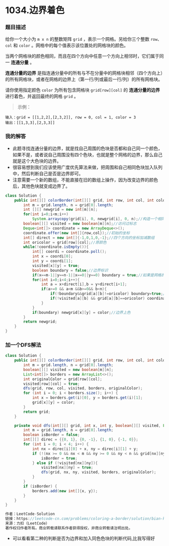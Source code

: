 # 1034.边界着色

### 题目描述

给你一个大小为 `m x n` 的整数矩阵 `grid` ，表示一个网格。另给你三个整数 `row`、`col` 和 `color` 。网格中的每个值表示该位置处的网格块的颜色。

当两个网格块的颜色相同，而且在四个方向中任意一个方向上相邻时，它们属于同一 **连通分量** 。

**连通分量的边界** 是指连通分量中的所有与不在分量中的网格块相邻（四个方向上）的所有网格块，或者在网格的边界上（第一行/列或最后一行/列）的所有网格块。

请你使用指定颜色 `color` 为所有包含网格块 `grid[row][col]` 的 **连通分量的边界** 进行着色，并返回最终的网格 `grid` 。

> 示例：

```
输入：grid = [[1,2,2],[2,3,2]], row = 0, col = 1, color = 3
输出：[[1,3,3],[2,3,3]]
```

### 我的解答

- 此题寻找连通分量的边界，就是找自己周围的色块是否都和自己同一个颜色，如果不是，或者说自己周围没有四个色块，也就是整个网格的边界，那么自己就是这个大色块的边界。
- 很容易想到我们应该使用广度优先算法来做，把周围和自己相同色块加入队列中，然后判断自己是否是边界即可。
- 注意需要一个新的数组，不能直接在旧的数组上操作，因为改变边界的颜色后，其他色块就变成边界了。

```java
class Solution {
    public int[][] colorBorder(int[][] grid, int row, int col, int color) {
        int m = grid.length, n = grid[0].length;
        int [][] newgrid = new int[m][n];
        for(int i=0;i<m;i++) 
            System.arraycopy(grid[i], 0, newgrid[i], 0, n);//构造一个相同的数组复制
        boolean[][] visited = new boolean[m][n];//访问过标志
        Deque<int[]> coordinate = new ArrayDeque<>();
        coordinate.offer(new int[]{row,col});//初始的坐标
        int[] direct = new int[]{-1,0,1,0,-1};//四个方向的坐标加减数组
        int oricolor = grid[row][col];//原颜色
        while(!coordinate.isEmpty()){
            int[] coordi = coordinate.poll();
            int x = coordi[0];
            int y = coordi[1];
            visited[x][y] = true;
            boolean boundary = false;//边界标识
            if(x==m-1||y==n-1||x==0||y==0) boundary = true;//如果是网格的边界,一定是边界
            for(int i=0;i<4;i++){
                int a = x+direct[i],b = y+direct[i+1];
                if(a>=0 && a<m &&b>=0&& b<n){
                    if(!boundary&&grid[a][b]!=oricolor) boundary=true;//四周有不同色块,为边界
                    if(!visited[a][b] && grid[a][b]==oricolor) coordinate.offer(new int[]{a,b});//未访问过的四周的同色色块加入队列
                }
            }
            if(boundary) newgrid[x][y] = color;//边界上色
        }
        return newgrid;
    }
}
```

### 加一个DFS解法

```java
class Solution {
    public int[][] colorBorder(int[][] grid, int row, int col, int color) {
        int m = grid.length, n = grid[0].length;
        boolean[][] visited = new boolean[m][n];
        List<int[]> borders = new ArrayList<>();
        int originalColor = grid[row][col];
        visited[row][col] = true;
        dfs(grid, row, col, visited, borders, originalColor);
        for (int i = 0; i < borders.size(); i++) {
            int x = borders.get(i)[0], y = borders.get(i)[1];
            grid[x][y] = color;
        }
        return grid;
    }

    private void dfs(int[][] grid, int x, int y, boolean[][] visited, List<int[]> borders, int originalColor) {
        int m = grid.length, n = grid[0].length;
        boolean isBorder = false;
        int[][] direc = {{0, 1}, {0, -1}, {1, 0}, {-1, 0}};
        for (int i = 0; i < 4; i++) {
            int nx = direc[i][0] + x, ny = direc[i][1] + y;
            if (!(nx >= 0 && nx < m && ny >= 0 && ny < n && grid[nx][ny] == originalColor)) {
                isBorder = true;
            } else if (!visited[nx][ny]){
                visited[nx][ny] = true;
                dfs(grid, nx, ny, visited, borders, originalColor);
            }                
        }
        if (isBorder) {
            borders.add(new int[]{x, y});
        }
    }
}

作者：LeetCode-Solution
链接：https://leetcode-cn.com/problems/coloring-a-border/solution/bian-kuang-zhao-se-by-leetcode-solution-0h5l/
来源：力扣（LeetCode）
著作权归作者所有。商业转载请联系作者获得授权，非商业转载请注明出处。
```

- 可以看看第二种的判断是否为边界和加入同色色块的判断代码,比我写得好

